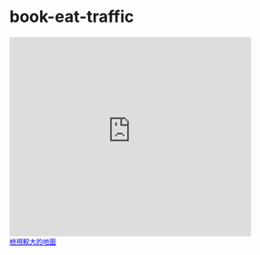 # book-eat-traffic
<body>
<iframe width="425" height="350" frameborder="0" scrolling="no" marginheight="0" marginwidth="0" src="http://maps.google.com.tw/maps?f=q&source=s_q&hl=zh-TW&q=%E7%B8%BD%E7%B5%B1%E5%BA%9C,+100%E5%8F%B0%E5%8C%97%E5%B8%82%E4%B8%AD%E6%AD%A3%E5%8D%80&sll=23.63446,120.970459&sspn=6.790273,14.216309&ie=UTF8&cd=1&geocode=FX8VfgEduSE-Bw&split=0&ll=25.050224,121.5166&spn=0.003281,0.006942&z=14&iwloc=A&brcurrent=3,0x3442a99bd01ebdad:0x458a79ce636a724&output=embed"></iframe><br />
<small><a href="http://maps.google.com.tw/maps?f=q&source=embed&hl=zh-TW&q=%E7%B8%BD%E7%B5%B1%E5%BA%9C,+100%E5%8F%B0%E5%8C%97%E5%B8%82%E4%B8%AD%E6%AD%A3%E5%8D%80&sll=23.63446,120.970459&sspn=6.790273,14.216309&ie=UTF8&cd=1&geocode=FX8VfgEduSE-Bw&split=0&ll=25.050224,121.5166&spn=0.003281,0.006942&z=14&iwloc=A&brcurrent=3,0x3442a99bd01ebdad:0x458a79ce636a724" style="color:#0000FF;text-align:left">檢視較大的地圖</a></small>
</body>
